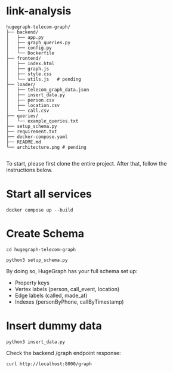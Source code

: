 # link-analysis

```
hugegraph-telecom-graph/
├── backend/
│   ├── app.py                  
│   ├── graph_queries.py
│   ├── config.py       
│   └── Dockerfile               
├── frontend/
│   ├── index.html              
│   ├── graph.js                
│   ├── style.css            
│   └── utils.js   # pending              
├── loader/                                
│   ├── telecom_graph_data.json
│   ├── insert_data.py      
│   ├── person.csv                         
│   ├── location.csv                       
│   └── call.csv                           
├── queries/
│   └── example_queries.txt
├── setup_schema.py
├── requirement.txt
├── docker-compose.yaml
├── README.md                   
└── architecture.png # pending     
      
```

To start, please first clone the entire project. After that, follow the instructions below.
# Start all services
```
docker compose up --build
```
# Create Schema
```
cd hugegraph-telecom-graph
```
```
python3 setup_schema.py
```
By doing so, HugeGraph has your full schema set up:
* Property keys
* Vertex labels (person, call_event, location)
* Edge labels (called, made_at)
* Indexes (personByPhone, callByTimestamp)

# Insert dummy data
```
python3 insert_data.py
```
Check the backend /graph endpoint response:
```
curl http://localhost:8000/graph
```
